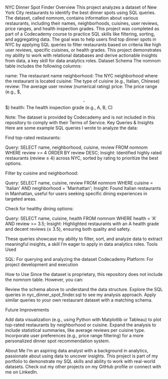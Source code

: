NYC Dinner Spot Finder
Overview
This project analyzes a dataset of New York City restaurants to identify the best dinner spots using SQL queries. The dataset, called nomnom, contains information about various restaurants, including their names, neighborhoods, cuisines, user reviews, price ranges, and health inspection grades. This project was completed as part of a Codecademy course to practice SQL skills like filtering, sorting, and aggregating data.
The goal was to help users find top dinner spots in NYC by applying SQL queries to filter restaurants based on criteria like high user reviews, specific cuisines, or health grades. This project demonstrates my ability to work with relational databases and derive actionable insights from data, a key skill for data analytics roles.
Dataset Schema
The nomnom table includes the following columns:

name: The restaurant name
neighborhood: The NYC neighborhood where the restaurant is located
cuisine: The type of cuisine (e.g., Italian, Chinese)
review: The average user review (numerical rating)
price: The price range (e.g., $, $$, $$$)
health: The health inspection grade (e.g., A, B, C)

Note: The dataset is provided by Codecademy and is not included in this repository to comply with their Terms of Service.
Key Queries & Insights
Here are some example SQL queries I wrote to analyze the data:

Find top-rated restaurants:

Query: SELECT name, neighborhood, cuisine, review FROM nomnom WHERE review >= 4 ORDER BY review DESC;
Insight: Identified highly rated restaurants (review ≥ 4) across NYC, sorted by rating to prioritize the best options.


Filter by cuisine and neighborhood:

Query: SELECT name, cuisine, review FROM nomnom WHERE cuisine = 'Italian' AND neighborhood = 'Manhattan';
Insight: Found Italian restaurants in Manhattan, useful for users seeking specific dining experiences in targeted areas.


Check for healthy dining options:

Query: SELECT name, cuisine, health FROM nomnom WHERE health = 'A' AND review >= 3.5;
Insight: Highlighted restaurants with an A health grade and decent reviews (≥ 3.5), ensuring both quality and safety.



These queries showcase my ability to filter, sort, and analyze data to extract meaningful insights, a skill I’m eager to apply in data analytics roles.
Tools Used

SQL: For querying and analyzing the dataset
Codecademy Platform: For project development and execution

How to Use
Since the dataset is proprietary, this repository does not include the nomnom table. However, you can:

Review the schema above to understand the data structure.
Explore the SQL queries in nyc_dinner_spot_finder.sql to see my analysis approach.
Apply similar queries to your own restaurant dataset with a matching schema.

Future Improvements

Add data visualization (e.g., using Python with Matplotlib or Tableau) to plot top-rated restaurants by neighborhood or cuisine.
Expand the analysis to include statistical summaries, like average reviews per cuisine type.
Incorporate user preferences (e.g., price range filtering) for a more personalized dinner spot recommendation system.

About Me
I’m an aspiring data analyst with a background in analytics, passionate about using data to uncover insights. This project is part of my portfolio to demonstrate my SQL skills and ability to work with real-world datasets. Check out my other projects on my GitHub profile or connect with me on LinkedIn.
